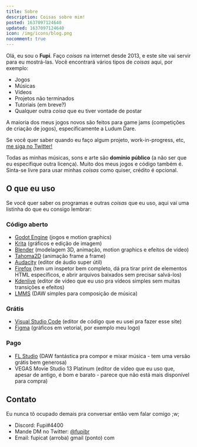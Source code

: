 ```yaml
---
title: Sobre
description: Coisas sobre mim!
posted: 1637097124640
updated: 1637097124640
icon: /img/icons/blog.png
nocomment: true
---
```

<sobre-mim></sobre-mim>

Olá, eu sou o **Fupi**. Faço *coisas* na internet desde 2013, e este site vai servir para eu mostrá-las. Você encontrará vários tipos de *coisas* aqui, por exemplo:

- Jogos
- Músicas
- Vídeos
- Projetos não terminados
- Tutoriais (em breve?)
- Qualquer outra *coisa* que eu tiver vontade de postar

A maioria dos meus jogos novos são feitos para game jams (competições de criação de jogos), especificamente a Ludum Dare.

Se você quer saber quando eu faço algum projeto, work-in-progress, etc, [me siga no Twitter!](https://twitter.com/fupibr)

Todas as minhas músicas, sons e arte são **domínio público** (a não ser que eu especifique outra licença). Muito dos meus jogos e código também é. Sinta-se livre para usar minhas *coisas* como quiser, crédito é opcional.

## O que eu uso

Se você quer saber os programas e outras *coisas* que eu uso, aqui vai uma listinha do que eu consigo lembrar:

### Código aberto

- [Godot Engine](https://godotengine.org/) (jogos e motion graphics)
- [Krita](https://krita.org/) (gráficos e edição de imagem)
- [Blender](https://www.blender.org/) (modelagem 3D, animação, motion graphics e efeitos de vídeo)
- [Tahoma2D](https://tahoma2d.org/) (animação frame a frame)
- [Audacity](https://www.audacityteam.org/) (editor de áudio super útil)
- [Firefox](https://www.mozilla.org/pt-BR/firefox/new/) (tem um inspetor bem completo, dá pra tirar print de elementos HTML específicos, e abrir arquivos baixados sem precisar salvá-los)
- [Kdenlive](https://kdenlive.org/en/download/) (<span title="super instável e ruim na verdade sry ;n;">editor de vídeo</span> que eu uso pra vídeos simples sem muitas transições e efeitos)
- [LMMS](https://lmms.io/) (DAW simples para composição de música)

### Grátis

- [Visual Studio Code](https://code.visualstudio.com/) (editor de código que eu usei pra fazer esse site)
- [Figma](https://www.figma.com/) (gráficos em vetorial, por exemplo meu logo)

### Pago

- [FL Studio](https://www.image-line.com/) (DAW fantástica pra compor e mixar música - tem uma versão grátis bem generosa)
- VEGAS Movie Studio 13 Platinum (editor de vídeo que eu uso que, apesar de antigo, é bom e barato - parece que não está mais disponível para compra)

## Contato

Eu nunca tô ocupado demais pra conversar então vem falar comigo ;w;

- Discord: Fupi#4400
- Mande DM no Twitter: [@fupibr](https://twitter.com/fupibr)
- Email: fupicat (arroba) gmail (ponto) com